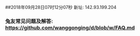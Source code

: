 ##2018年09月28日07时12分07秒 新址: 142.93.199.204
### 兔友常见问题及解答: https://github.com/wanggonging/d/blob/w/FAQ.md
